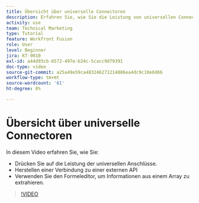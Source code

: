 ```yaml
---
title: Übersicht über universelle Connectoren
description: Erfahren Sie, wie Sie die Leistung von universellen Connectoren erschließen, eine Verbindung zu einer externen API herstellen und Informationen aus einem Array extrahieren, alles in [!DNL Adobe Workfront Fusion].
activity: use
team: Technical Marketing
type: Tutorial
feature: Workfront Fusion
role: User
level: Beginner
jira: KT-9010
exl-id: a44d93cb-6572-497e-b24c-5cacc9d79391
doc-type: video
source-git-commit: a25a49e59ca483246271214886ea4dc9c10e8d66
workflow-type: tm+mt
source-wordcount: '61'
ht-degree: 0%

---
```


# Übersicht über universelle Connectoren

In diesem Video erfahren Sie, wie Sie:

* Drücken Sie auf die Leistung der universellen Anschlüsse.
* Herstellen einer Verbindung zu einer externen API
* Verwenden Sie den Formeleditor, um Informationen aus einem Array zu extrahieren.

>[!VIDEO](https://video.tv.adobe.com/v/335269/?quality=12&learn=on)
